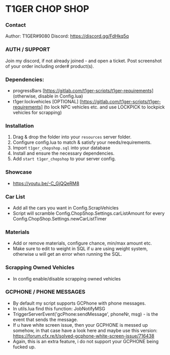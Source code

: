 # T1GER CHOP SHOP

### Contact
Author: T1GER#9080
Discord: https://discord.gg/FdHkq5q

### AUTH / SUPPORT
Join my discord, if not already joined - and open a ticket. Post screenshot of your order including order# product(s).

### Dependencies:
- progressBars [https://gitlab.com/t1ger-scripts/t1ger-requirements] (otherwise, disable in Config.lua)
- t1ger:lockvehicles [OPTIONAL] [https://gitlab.com/t1ger-scripts/t1ger-requirements] (to lock NPC vehicles etc. and use LOCKPICK to lockpick vehicles for scrapping)

### Installation
1) Drag & drop the folder into your `resources` server folder.
2) Configure config.lua to match & satisfy your needs/requirements.
3) Import `t1ger_chopshop.sql` into your database
4) Install and ensure the necessary dependencies.
4) Add `start t1ger_chopshop` to your server config.

### Showcase
- https://youtu.be/-C_GjQQeRM8

### Car List
- Add all the cars you want in Config.ScrapVehicles
- Script will scramble Config.ChopShop.Settings.carListAmount for every Config.ChopShop.Settings.newCarListTimer

### Materials
- Add or remove materials, configure chance, min/max amount etc. 
- Make sure to edit to weight in SQL if u are using weight system, otherwise u will get an error when running the SQL.

### Scrapping Owned Vehicles
- In config enable/disable scrapping owned vehicles

### GCPHONE / PHONE MESSAGES
- By default my script supports GCPhone with phone messages. 
- In utils.lua find this function: JobNotifyMSG
- TriggerServerEvent('gcPhone:sendMessage', phoneNr, msg) - is the event that sends the message. 
- If u have white screen issue, then your GCPHONE is messed up somehow, in that case have a look here and maybe use this version: https://forum.cfx.re/t/solved-gcphone-white-screen-issue/716438
- Again, this is an extra feature, i do not support your GCPHONE being fucked up.
